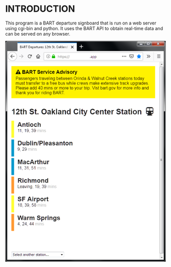 # INTRODUCTION
This program is a BART departure signboard that is run on a web server using cgi-bin and python. It uses the BART API to obtain real-time data and can be served on any browser.

![(Screenshot](img/preview.png)

